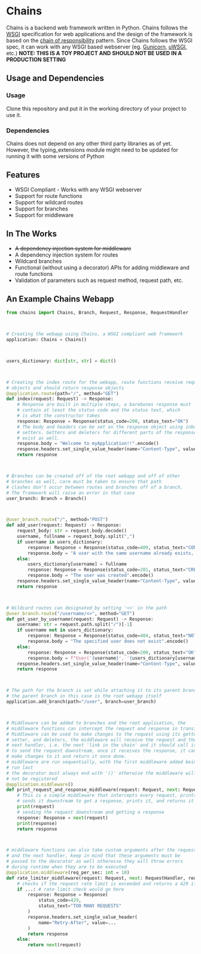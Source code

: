 # Chains
Chains is a backend web framework written in Python. Chains follows the [WSGI](https://peps.python.org/pep-3333/) specification for web applications and the design of the framework is based on the [chain of responsibility](https://refactoring.guru/design-patterns/chain-of-responsibility) pattern.
Since Chains follows the WSGI spec, it can work with any WSGI based webserver (eg. [Gunicorn](https://gunicorn.org/), [uWSGI](https://uwsgi-docs.readthedocs.io), etc.)
**NOTE: THIS IS A TOY PROJECT AND SHOULD NOT BE USED IN A PRODUCTION SETTING**



## Usage and Dependencies
### Usage
Clone this repository and put it in the working directory of your project to use it.
### Dependencies
Chains does not depend on any other third party libraries as of yet. However, the typing_extensions module might need to be updated for running it with some versions
of Python

## Features

 - WSGI Compliant - Works with any WSGI webserver
 - Support for route functions
 - Support for wildcard routes
 - Support for branches
 - Support for middleware
 
## In The Works
 
 - ~~A dependency injection system for middleware~~
 - A dependency injection system for routes
 - Wildcard branches
 - Functional (without using a decorator) APIs for adding middleware and route functions
 - Validation of parameters such as request method, request path, etc.
 
## An Example Chains Webapp
```py
from chains import Chains, Branch, Request, Response, RequestHandler



# Creating the webapp using Chains, a WSGI compliant web framework
application: Chains = Chains()



users_dictionary: dict[str, str] = dict()



# Creating the index route for the webapp, route functions receive request
# objects and should return response objects
@application.route(path="/", method="GET")
def index(request: Request) -> Response:
    # Response are built in multiple steps, a barebones response must
    # contain at least the status code and the status text, which
    # is what the constructor takes
    response: Response = Response(status_code=200, status_text="OK")
    # The body and headers can be set on the response object using inbuilt
    # setters. Getters and deleters for different parts of the response
    # exist as well.
    response.body = "Welcome to myApplication!!".encode()
    response.headers.set_single_value_header(name="Content-Type", value="text/plain").set_single_value_header(name="Content-Length", value=len(response.body))
    return response



# Branches can be created off of the root webapp and off of other
# branches as well, care must be taken to ensure that path
# clashes don't occur between routes and branches off of a branch.
# The framework will raise an error in that case
user_branch: Branch = Branch()



@user_branch.route("/", method="POST")
def add_user(request: Request) -> Response:
    request_body: str = request.body.decode()
    username, fullname = request_body.split(",")
    if username in users_dictionary:
        response: Response = Response(status_code=409, status_text="CONFLICT")
        response.body = "A user with the same username already exists, please choose a different username".encode()
    else:
        users_dictionary[username] = fullname
        response: Response = Response(status_code=201, status_text="CREATED")
        response.body = "The user was created".encode()
    response.headers.set_single_value_header(name="Content-Type", value="text/plain").set_single_value_header(name="Content-Length", value=len(response.body))
    return response



# Wildcard routes can designated by setting '<>' in the path
@user_branch.route("/username/<>", method="GET")
def get_user_by_username(request: Request) -> Response:
    username: str = request.path.split("/")[-1]
    if username not in users_dictionary:
        response: Response = Response(status_code=404, status_text="NOT FOUND")
        response.body = "The specified user does not exist".encode()
    else:
        response: Response = Response(status_code=200, status_text="OK")
        response.body = f"User('{username}', '{users_dictionary[username]}')".encode()
    response.headers.set_single_value_header(name="Content-Type", value="text/plain").set_single_value_header(name="Content-Length", value=len(response.body))
    return response



# The path for the branch is set while attaching it to its parent branch
# the parent branch in this case is the root webapp itself
application.add_branch(path="/user", branch=user_branch)



# Middleware can be added to branches and the root application, the
# middleware functions can intercept the request and response in transit.
# Middleware can be used to make changes to the request using its getter,
# setter, and deleters, the middleware will receive the request and the
# next handler, i.e. the next 'link in the chain' and it should call it
# to send the request downstream, once it receives the response, it can
# make changes to it and return it once done.
# middleware are run sequentially, with the first middleware added being
# run last
# the decorator must always end with '()' otherwise the middleware will
# not be registered
@application.middleware()
def print_request_and_response_middleware(request: Request, next: RequestHandler) -> Response:
    # This is a simple middleware that intercepts every request, prints it
    # sends it downstream to get a response, prints it, and returns it
    print(request)
    # sending the request downstream and getting a response
    response: Response = next(request)
    print(response)
    return response



# middleware functions can also take custom arguments after the request
# and the next handler, keep in mind that these arguments must be
# passed to the decorator as well otherwise they will throw errors
# during runtime when they are to be executed
@application.middleware(req_per_sec: int = 10)
def rate_limiter_middleware(request: Request, next: RequestHandler, req_per_sec: int) -> Response:
    # checks if the request rate limit is exceeded and returns a 429 if so
    if ...: # rate limit check would go here
        response: Response = Response(
            status_code=429,
            status_text="TOO MANY REQUESTS"
        )
        response.headers.set_single_value_header(
            name="Retry-After", value=...
        )
        return response
    else:
        return next(request)
```
